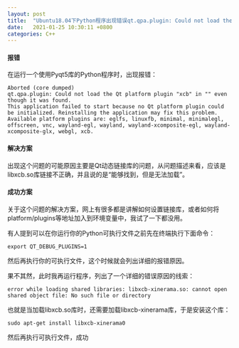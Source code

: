 ```yaml
---
layout: post
title:  "Ubuntu18.04下Python程序出现错误qt.qpa.plugin: Could not load the Qt platform plugin xcb解决方法"
date:   2021-01-25 10:30:11 +0800
categories: C++
---
```


#### 报错

在运行一个使用Pyqt5库的Python程序时，出现报错：

```
Aborted (core dumped)
qt.qpa.plugin: Could not load the Qt platform plugin "xcb" in "" even though it was found.
This application failed to start because no Qt platform plugin could be initialized. Reinstalling the application may fix this problem.
Available platform plugins are: eglfs, linuxfb, minimal, minimalegl, offscreen, vnc, wayland-egl, wayland, wayland-xcomposite-egl, wayland-xcomposite-glx, webgl, xcb.
```

#### 解决方案
出现这个问题的可能原因主要是Qt动态链接库的问题，从问题描述来看，应该是libxcb.so库链接不正确，并且说的是“能够找到，但是无法加载”。

#### 成功方案
关于这个问题的解决方案，网上有很多都是讲解如何设置链接库，或者如何将platform/plugins等地址加入到环境变量中，我试了一下都没用。

有人提到可以在你运行你的Python可执行文件之前先在终端执行下面命令：

`export QT_DEBUG_PLUGINS=1`

然后再执行你的可执行文件，这个时候就会列出详细的报错原因。

果不其然，此时我再运行程序，列出了一个详细的错误原因的线索：

`error while loading shared libraries: libxcb-xinerama.so: cannot open shared object file: No such file or directory`

也就是当加载libxcb.so库时，还需要加载libxcb-xinerama库，于是安装这个库：

`sudo apt-get install libxcb-xinerama0`

然后再执行可执行文件，成功